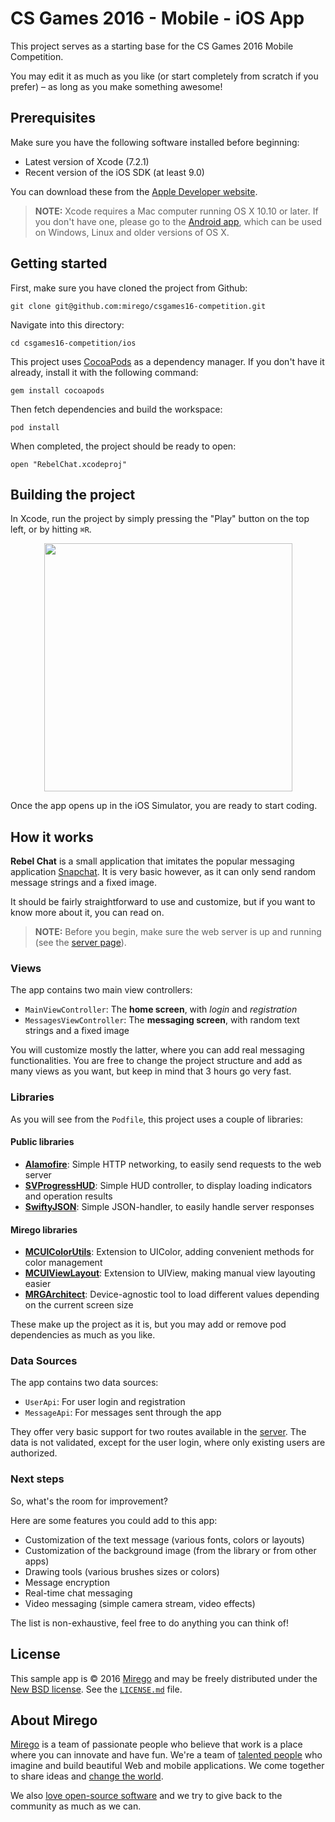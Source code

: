 # CS Games 2016 - Mobile - iOS App

This project serves as a starting base for the CS Games 2016 Mobile Competition.

You may edit it as much as you like (or start completely from scratch if you prefer) – as long as you make something awesome!

## Prerequisites

Make sure you have the following software installed before beginning:

- Latest version of Xcode (7.2.1)
- Recent version of the iOS SDK (at least 9.0)

You can download these from the [Apple Developer website](https://developer.apple.com/downloads/).

> **NOTE:** Xcode requires a Mac computer running OS X 10.10 or later. If you don't have one, please go to the [Android app](https://github.com/mirego/csgames16-competition/tree/master/android), which can be used on Windows, Linux and older versions of OS X.

## Getting started

First, make sure you have cloned the project from Github:

```
git clone git@github.com:mirego/csgames16-competition.git
```

Navigate into this directory:

```
cd csgames16-competition/ios
```

This project uses [CocoaPods](https://cocoapods.org/) as a dependency manager. If you don't have it already, install it with the following command:

```
gem install cocoapods
```

Then fetch dependencies and build the workspace:

```
pod install
```

When completed, the project should be ready to open:

```
open "RebelChat.xcodeproj"
```

## Building the project

In Xcode, run the project by simply pressing the "Play" button on the top left, or by hitting `⌘R`.

<p align="center"><img width="397" src="https://cloud.githubusercontent.com/assets/4378424/13624346/1c8ac8c0-e57b-11e5-9a4d-af6d4a104255.png"></p>

Once the app opens up in the iOS Simulator, you are ready to start coding.

## How it works

**Rebel Chat** is a small application that imitates the popular messaging application [Snapchat](https://www.snapchat.com/). It is very basic however, as it can only send random message strings and a fixed image.

It should be fairly straightforward to use and customize, but if you want to know more about it, you can read on.

> **NOTE:** Before you begin, make sure the web server is up and running (see the [server page](https://github.com/mirego/csgames16-competition/tree/master/server)).

### Views

The app contains two main view controllers:

- `MainViewController`: The **home screen**, with *login* and *registration*
- `MessagesViewController`: The **messaging screen**, with random text strings and a fixed image

You will customize mostly the latter, where you can add real messaging functionalities. You are free to change the project structure and add as many views as you want, but keep in mind that 3 hours go very fast.

### Libraries

As you will see from the `Podfile`, this project uses a couple of libraries:

#### Public libraries
- **[Alamofire](https://github.com/Alamofire/Alamofire)**: Simple HTTP networking, to easily send requests to the web server
- **[SVProgressHUD](https://github.com/SVProgressHUD/SVProgressHUD)**: Simple HUD controller, to display loading indicators and operation results
- **[SwiftyJSON](https://github.com/SwiftyJSON/SwiftyJSON)**: Simple JSON-handler, to easily handle server responses

#### Mirego libraries
- **[MCUIColorUtils](https://github.com/mirego/MCUIColorUtils)**: Extension to UIColor, adding convenient methods for color management
- **[MCUIViewLayout](https://github.com/mirego/MCUIViewLayout)**: Extension to UIView, making manual view layouting easier
- **[MRGArchitect](https://github.com/mirego/MRGArchitect)**: Device-agnostic tool to load different values depending on the current screen size

These make up the project as it is, but you may add or remove pod dependencies as much as you like.

### Data Sources

The app contains two data sources:

- `UserApi`: For user login and registration
- `MessageApi`: For messages sent through the app

They offer very basic support for two routes available in the [server](https://github.com/mirego/csgames16-competition/tree/master/server). The data is not validated, except for the user login, where only existing users are authorized.

### Next steps

So, what's the room for improvement?

Here are some features you could add to this app:

- Customization of the text message (various fonts, colors or layouts)
- Customization of the background image (from the library or from other apps)
- Drawing tools (various brushes sizes or colors)
- Message encryption
- Real-time chat messaging
- Video messaging (simple camera stream, video effects)

The list is non-exhaustive, feel free to do anything you can think of!

## License

This sample app is © 2016 [Mirego](http://www.mirego.com) and may be freely
distributed under the [New BSD license](http://opensource.org/licenses/BSD-3-Clause).
See the [`LICENSE.md`](https://github.com/mirego/csgames16-competition/blob/master/LICENSE.md) file.

## About Mirego

[Mirego](http://mirego.com) is a team of passionate people who believe that work is a place where you can innovate and have fun. We're a team of [talented people](http://life.mirego.com) who imagine and build beautiful Web and mobile applications. We come together to share ideas and [change the world](http://mirego.org).

We also [love open-source software](http://open.mirego.com) and we try to give back to the community as much as we can.

